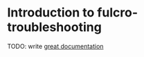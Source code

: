 # Introduction to fulcro-troubleshooting

TODO: write [great documentation](http://jacobian.org/writing/what-to-write/)
